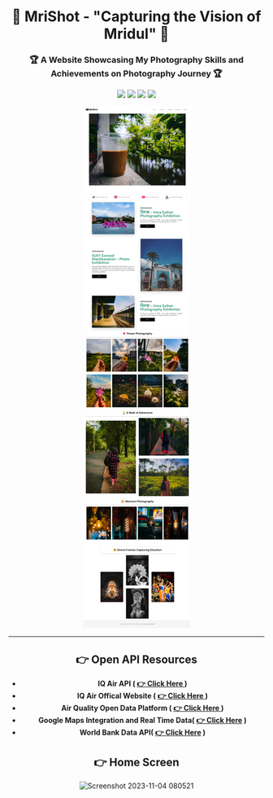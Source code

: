 <div align = "center">

# 📸 MriShot - "Capturing the Vision of Mridul"  📸
###  🏆 A Website Showcasing My Photography Skills and Achievements on Photography Journey 🏆

![](https://img.shields.io/badge/React-20232A?style=for-the-badge&logo=react&logoColor=61DAFB)
![](https://img.shields.io/badge/Tailwind_CSS-38B2AC?style=for-the-badge&logo=tailwind-css&logoColor=white)
![](https://img.shields.io/badge/JavaScript-F7DF1E?style=for-the-badge&logo=JavaScript&logoColor=white)
![](https://img.shields.io/badge/Node.js-43853D?style=for-the-badge&logo=node.js&logoColor=white)


![image](Demo.jpeg)



<hr>

## 👉 Open API Resources 

- **IQ Air API ( [👉 Click Here ](https://api-docs.iqair.com/?version=latest) )**
- **IQ Air Offical Website ( [👉 Click Here ](https://www.iqair.com/) )**
- **Air Quality Open Data Platform ( [👉 Click Here ]() )**
- **Google Maps Integration and Real Time Data( [👉 Click Here](https://developers.google.com/maps/documentation/air-quality/current-conditions) )**
- **World Bank Data API( [👉 Click Here](https://api.worldbank.org/v2/countries?format=json) )**



## 👉 Home Screen

![Screenshot 2023-11-04 080521](https://github.com/Sumonta056/AtomSense-DU_ITVerse_Hackathon/assets/61287791/7889055d-9208-4a14-804d-74467c7fc0d2)

</div>